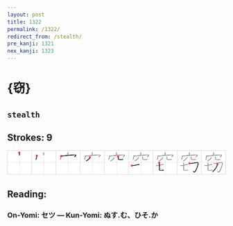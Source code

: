 ```yaml
---
layout: post
title: 1322
permalink: /1322/
redirect_from: /stealth/
pre_kanji: 1321
nex_kanji: 1323
---
```


# {窃}

## `stealth`

## Strokes: 9

<div class="stroke"><img src="../images/E7AA83.png" /></div>

## Reading:

### On-Yomi: セツ &mdash; Kun-Yomi: ぬす.む、ひそ.か
